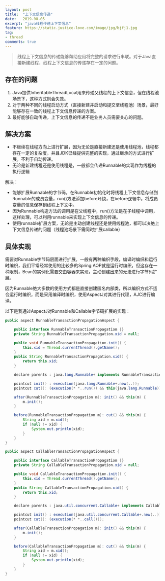 ```yaml
---
layout: post
title:  "上下文信息传递"
date:   2019-08-05
excerpt: "java线程传递上下文信息"
feature: https://static.justice-love.com/image/jpg/bjfj1.jpg
tag:
- thread
comments: true
---
```


> 线程上下文信息的传递能够帮助应用将完整的请求进行串联。对于Java直接新建线程，线程上下文信息的传递存在一定的问题。

## 存在的问题

1. Java提供InheritableThreadLocal用来传递父线程的上下文信息，但在线程池场景下，这种方式则会失效。
2. 对于两种不同的线程启动方式（直接新建并启动和提交至线程池）场景，最好能够存在一致的线程上下文信息传递的方案。
3. 最好能够自动传递，上下文信息的传递不是业务人员需要关心的问题。

## 解决方案

* 不继续在线程方向上进行扩展，因为无论是直接新建还是使用线程池，线程都存在一定的复杂度，并且JDK已经提供完整的实现，通过继承的方式进行扩展，不利于自动传递。
* 无论是新建线程还是使用线程是，一般都会传递Runnable的实现作为线程的执行逻辑

解决：
* 能够扩展Runnable的字节码，在Runnable初始化时将线程上下文信息存储到Runnable的成员变量，run()方法添加before环绕，在before逻辑中，将成员变量的信息保存到线程上下文中。
* 因为Runnable构造方法的调用是在父线程中，run()方法是在子线程中调用，这样处理，可以利用runnable来实现上下文信息的传递。
* 使用runnable扩展方案，无论是主动创建线程还是使用线程池，都可以决绝上下文信息传递的问题（线程池场景下需同时扩展callable）

## 具体实现

需要对Runnable字节码层面进行扩展，一般有两种编织手段，编译时编织和运行时编织，我们平常经常使用的比较多的Spring AOP就是运行时编织，但这存在一种限制，Bean的实例化需要交由容器来实现，主动创建出来的无法进行字节码扩展。

因为Runnable绝大多数的使用方式都是直接创建匿名内部类，所以编织方式不适合运行时编织，而是采用编译时编织，使用AspectJ对其进行代理，AJC进行编译。

以下是我通过AspectJ对Runnable和Callable字节码扩展的实现：
``` java
public aspect RunnableTransactionPropagationAspect {

    public interface RunnableTransactionPropagation {}
    private String RunnableTransactionPropagation.xid = null;

    public void RunnableTransactionPropagation.init() {
        this.xid = Thread.currentThread().getName();
    }
    public String RunnableTransactionPropagation.xid() {
        return this.xid;
    }

    declare parents : java.lang.Runnable+ implements RunnableTransactionPropagation;

    pointcut init() : execution(java.lang.Runnable+.new(..));
    pointcut cut(): (execution(* *..run()) && this(java.lang.Runnable));

    after(RunnableTransactionPropagation m): init() && this(m) {
        m.init();
    }

    before(RunnableTransactionPropagation m): cut() && this(m) {
        String xid = m.xid();
        if (null != xid) {
            System.out.println(xid);
        }
    }
}

public aspect CallableTransactionPropagationAspect {

    public interface CallableTransactionPropagation {}
    private String CallableTransactionPropagation.xid = null;

    public void CallableTransactionPropagation.init() {
        this.xid = Thread.currentThread().getName();
    }
    public String CallableTransactionPropagation.xid() {
        return this.xid;
    }

    declare parents : java.util.concurrent.Callable+ implements CallableTransactionPropagation;

    pointcut init() : execution(java.util.concurrent.Callable+.new(..));
    pointcut cut(): (execution(* *..call()));

    after(CallableTransactionPropagation m): init() && this(m) {
        m.init();
    }

    before(CallableTransactionPropagation m): cut() && this(m) {
        String xid = m.xid();
        if (null != xid) {
            System.out.println(xid);
        }
    }
}
```